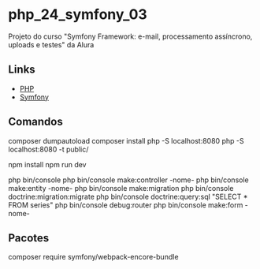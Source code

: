 # php_24_symfony_03

Projeto do curso "Symfony Framework: e-mail, processamento assíncrono, uploads e testes" da Alura

## Links

- [PHP](https://www.php.net/)
- [Symfony](https://symfony.com/)

## Comandos

composer dumpautoload
composer install
php -S localhost:8080
php -S localhost:8080 -t public/

npm install
npm run dev

php bin/console
php bin/console make:controller -nome-
php bin/console make:entity -nome-
php bin/console make:migration
php bin/console doctrine:migration:migrate
php bin/console doctrine:query:sql "SELECT * FROM series"
php bin/console debug:router
php bin/console make:form -nome-

## Pacotes

composer require symfony/webpack-encore-bundle

